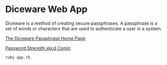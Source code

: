 # Diceware Web App

Diceware is a method of creating secure passphrases. A passphrase is a set of words or characters that are used to authenticate a user in a system. 

[The Diceware Passphrase Home Page](http://world.std.com/~reinhold/diceware.html)

[Password Strength xkcd Comic](https://xkcd.com/936/)

`ruby app.rb`
